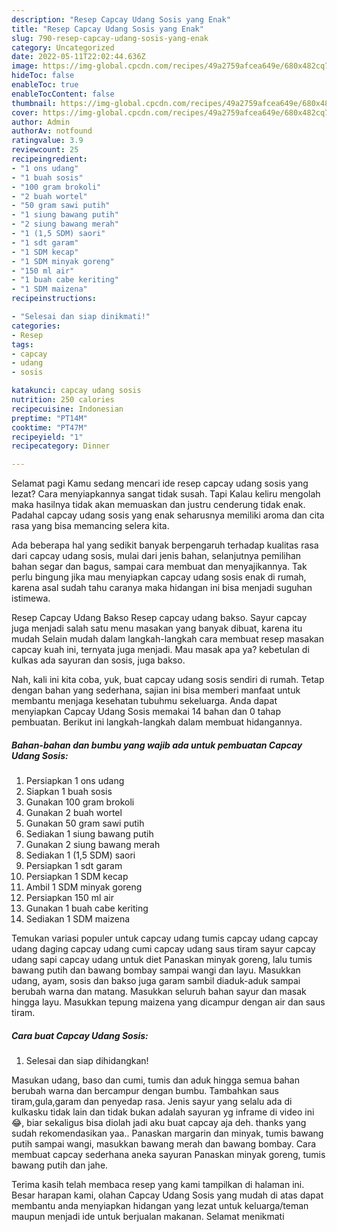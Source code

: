 ```yaml
---
description: "Resep Capcay Udang Sosis yang Enak"
title: "Resep Capcay Udang Sosis yang Enak"
slug: 790-resep-capcay-udang-sosis-yang-enak
category: Uncategorized
date: 2022-05-11T22:02:44.636Z
image: https://img-global.cpcdn.com/recipes/49a2759afcea649e/680x482cq70/capcay-udang-sosis-foto-resep-utama.jpg
hideToc: false
enableToc: true
enableTocContent: false
thumbnail: https://img-global.cpcdn.com/recipes/49a2759afcea649e/680x482cq70/capcay-udang-sosis-foto-resep-utama.jpg
cover: https://img-global.cpcdn.com/recipes/49a2759afcea649e/680x482cq70/capcay-udang-sosis-foto-resep-utama.jpg
author: Admin
authorAv: notfound
ratingvalue: 3.9
reviewcount: 25
recipeingredient:
- "1 ons udang"
- "1 buah sosis"
- "100 gram brokoli"
- "2 buah wortel"
- "50 gram sawi putih"
- "1 siung bawang putih"
- "2 siung bawang merah"
- "1 (1,5 SDM) saori"
- "1 sdt garam"
- "1 SDM kecap"
- "1 SDM minyak goreng"
- "150 ml air"
- "1 buah cabe keriting"
- "1 SDM maizena"
recipeinstructions:

- "Selesai dan siap dinikmati!"
categories:
- Resep
tags:
- capcay
- udang
- sosis

katakunci: capcay udang sosis 
nutrition: 250 calories
recipecuisine: Indonesian
preptime: "PT14M"
cooktime: "PT47M"
recipeyield: "1"
recipecategory: Dinner

---
```



Selamat pagi Kamu sedang mencari ide resep capcay udang sosis yang lezat? Cara menyiapkannya sangat tidak susah. Tapi Kalau keliru mengolah maka hasilnya tidak akan memuaskan dan justru cenderung tidak enak. Padahal capcay udang sosis yang enak seharusnya memiliki aroma dan cita rasa yang bisa memancing selera kita.


Ada beberapa hal yang sedikit banyak berpengaruh terhadap kualitas rasa dari capcay udang sosis, mulai dari jenis bahan, selanjutnya pemilihan bahan segar dan bagus, sampai cara membuat dan menyajikannya. Tak perlu bingung jika mau menyiapkan capcay udang sosis enak di rumah, karena asal sudah tahu caranya maka hidangan ini bisa menjadi suguhan istimewa.

Resep Capcay Udang Bakso Resep capcay udang bakso. Sayur capcay juga menjadi salah satu menu masakan yang banyak dibuat, karena itu mudah Selain mudah dalam langkah-langkah cara membuat resep masakan capcay kuah ini, ternyata juga menjadi. Mau masak apa ya? kebetulan di kulkas ada sayuran dan sosis, juga bakso.


Nah, kali ini kita coba, yuk, buat capcay udang sosis sendiri di rumah. Tetap dengan bahan yang sederhana, sajian ini bisa memberi manfaat untuk membantu menjaga kesehatan tubuhmu sekeluarga. Anda dapat menyiapkan Capcay Udang Sosis memakai 14 bahan dan 0 tahap pembuatan. Berikut ini langkah-langkah dalam membuat hidangannya.

<!--inarticleads1-->

##### Bahan-bahan dan bumbu yang wajib ada untuk pembuatan Capcay Udang Sosis:

1. Persiapkan 1 ons udang
1. Siapkan 1 buah sosis
1. Gunakan 100 gram brokoli
1. Gunakan 2 buah wortel
1. Gunakan 50 gram sawi putih
1. Sediakan 1 siung bawang putih
1. Gunakan 2 siung bawang merah
1. Sediakan 1 (1,5 SDM) saori
1. Persiapkan 1 sdt garam
1. Persiapkan 1 SDM kecap
1. Ambil 1 SDM minyak goreng
1. Persiapkan 150 ml air
1. Gunakan 1 buah cabe keriting
1. Sediakan 1 SDM maizena


Temukan variasi populer untuk capcay udang tumis capcay udang capcay udang daging capcay udang cumi capcay udang saus tiram sayur capcay udang sapi capcay udang untuk diet Panaskan minyak goreng, lalu tumis bawang putih dan bawang bombay sampai wangi dan layu. Masukkan udang, ayam, sosis dan bakso juga garam sambil diaduk-aduk sampai berubah warna dan matang. Masukkan seluruh bahan sayur dan masak hingga layu. Masukkan tepung maizena yang dicampur dengan air dan saus tiram. 

<!--inarticleads2-->

##### Cara buat Capcay Udang Sosis:


1. Selesai dan siap dihidangkan!

Masukan udang, baso dan cumi, tumis dan aduk hingga semua bahan berubah warna dan bercampur dengan bumbu. Tambahkan saus tiram,gula,garam dan penyedap rasa. Jenis sayur yang selalu ada di kulkasku tidak lain dan tidak bukan adalah sayuran yg inframe di video ini 😂, biar sekaligus bisa diolah jadi aku buat capcay aja deh. thanks yang sudah rekomendasikan yaa.. Panaskan margarin dan minyak, tumis bawang putih sampai wangi, masukkan bawang merah dan bawang bombay. Cara membuat capcay sederhana aneka sayuran Panaskan minyak goreng, tumis bawang putih dan jahe. 

Terima kasih telah membaca resep yang kami tampilkan di halaman ini. Besar harapan kami, olahan Capcay Udang Sosis yang mudah di atas dapat membantu anda menyiapkan hidangan yang lezat untuk keluarga/teman maupun menjadi ide untuk berjualan makanan. Selamat menikmati

